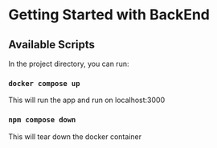 # Getting Started with BackEnd



## Available Scripts

In the project directory, you can run:

### `docker compose up`

This will run the app and run on localhost:3000

### `npm compose down`

This will tear down the docker container

